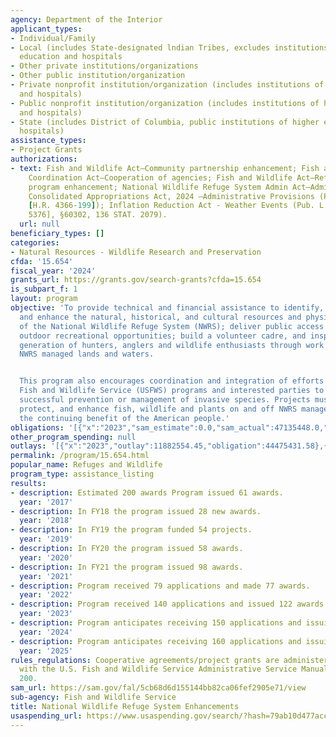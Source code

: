 ```yaml
---
agency: Department of the Interior
applicant_types:
- Individual/Family
- Local (includes State-designated lndian Tribes, excludes institutions of higher
  education and hospitals
- Other private institutions/organizations
- Other public institution/organization
- Private nonprofit institution/organization (includes institutions of higher education
  and hospitals)
- Public nonprofit institution/organization (includes institutions of higher education
  and hospitals)
- State (includes District of Columbia, public institutions of higher education and
  hospitals)
assistance_types:
- Project Grants
authorizations:
- text: Fish and Wildlife Act—Community partnership enhancement; Fish and Wildlife
    Coordination Act—Cooperation of agencies; Fish and Wildlife Act—Refuge education
    program enhancement; National Wildlife Refuge System Admin Act—Administration.
    Consolidated Appropriations Act, 2024 —Administrative Provisions (Pub. L. 118-42
    [H.R. 4366-199]); Inflation Reduction Act - Weather Events (Pub. L. 117-169 [H.R.
    5376], §60302, 136 STAT. 2079).
  url: null
beneficiary_types: []
categories:
- Natural Resources - Wildlife Research and Preservation
cfda: '15.654'
fiscal_year: '2024'
grants_url: https://grants.gov/search-grants?cfda=15.654
is_subpart_f: 1
layout: program
objective: 'To provide technical and financial assistance to identify, conserve, manage,
  and enhance the natural, historical, and cultural resources and physical infrastructure
  of the National Wildlife Refuge System (NWRS); deliver public access and high-quality
  outdoor recreational opportunities; build a volunteer cadre, and inspire the next
  generation of hunters, anglers and wildlife enthusiasts through work on and off
  NWRS managed lands and waters.


  This program also encourages coordination and integration of efforts between U.S.
  Fish and Wildlife Service (USFWS) programs and interested parties to accomplish
  successful prevention or management of invasive species. Projects must conserve,
  protect, and enhance fish, wildlife and plants on and off NWRS managed lands for
  the continuing benefit of the American people.'
obligations: '[{"x":"2023","sam_estimate":0.0,"sam_actual":47135448.0,"usa_spending_actual":34166878.06},{"x":"2024","sam_estimate":0.0,"sam_actual":47000000.0,"usa_spending_actual":75745476.48},{"x":"2025","sam_estimate":0.0,"sam_actual":47000000.0,"usa_spending_actual":0.0}]'
other_program_spending: null
outlays: '[{"x":"2023","outlay":11882554.45,"obligation":44475431.58},{"x":"2024","outlay":1970918.54,"obligation":57070104.83},{"x":"2025","outlay":0.0,"obligation":0.0}]'
permalink: /program/15.654.html
popular_name: Refuges and Wildlife
program_type: assistance_listing
results:
- description: Estimated 200 awards Program issued 61 awards.
  year: '2017'
- description: In FY18 the program issued 28 new awards.
  year: '2018'
- description: In FY19 the program funded 54 projects.
  year: '2019'
- description: In FY20 the program issued 58 awards.
  year: '2020'
- description: In FY21 the program issued 98 awards.
  year: '2021'
- description: Program received 79 applications and made 77 awards.
  year: '2022'
- description: Program received 140 applications and issued 122 awards.
  year: '2023'
- description: Program anticipates receiving 150 applications and issuing 130 awards.
  year: '2024'
- description: Program anticipates receiving 160 applications and issuing 140 awards.
  year: '2025'
rules_regulations: Cooperative agreements/project grants are administered in conformance
  with the U.S. Fish and Wildlife Service Administrative Service Manual and 2 CFR
  200.
sam_url: https://sam.gov/fal/5cb68d6d155144bb82ca06fef2905e71/view
sub-agency: Fish and Wildlife Service
title: National Wildlife Refuge System Enhancements
usaspending_url: https://www.usaspending.gov/search/?hash=79ab10d477acc1000777b72647616bf5
---
```

